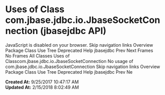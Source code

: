 # Uses of Class com.jbase.jdbc.io.JbaseSocketConnection (jbasejdbc   API)

JavaScript is disabled on your browser. Skip navigation links Overview Package Class Use Tree Deprecated Help jbasejdbc Prev Next Frames No Frames All Classes Uses of Classcom.jbase.jdbc.io.JbaseSocketConnection No usage of com.jbase.jdbc.io.JbaseSocketConnection Skip navigation links Overview Package Class Use Tree Deprecated Help jbasejdbc Prev Ne  

**Created At:** 9/25/2017 10:47:17 AM  
**Updated At:** 2/15/2018 8:02:49 AM  

